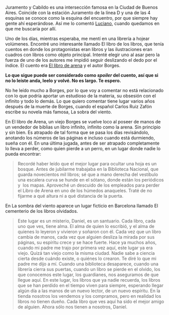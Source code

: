 <html><body><p>Juramento y Cabildo es una intersección famosa en la Ciudad de Buenos Aires. Coincide con la estación Juramento de la línea D y una de las 4 esquinas se conoce como la esquina del encuentro, por que siempre hay gente ahí esperándose. Así me lo comentó <a href="http://www.lucianobello.com.ar/" target="_blank">Luciano</a>, cuando quedamos en que me buscaría por allí.



Uno de los días, mientras esperaba, me mentí en una librería a hojear volúmenes. Encontré uno interesante llamado El libro de los libros, que tenía cuentos en donde los protagonistas eran libros y las ilustraciones eran cuadros con libros como objeto principal. Intenté elegir uno al asar pero la fuerza de uno de los autores me impidió seguir deslizando el dedo por el índice. El cuento era <a href="http://www.documentalistaenredado.net/484/el-libro-de-arena-de-jorge-luis-borges/" target="_blank">El libro de arena</a> y el autor Borges.



<strong>Lo que sigue puede ser considerado como <em>spoiler</em> del cuento, así que si no lo leíste anda, leelo y volvé. No es largo. Te espero.</strong>



No he leído mucho a Borges, por lo que voy a comentar no está relacionado con lo que podría aportar un estudioso de la materia, su obsesión con el infinito y todo lo demás. Lo que quiero comentar tiene lugar varios años después de la muerte de Borges, cuando el español Carlos Ruiz Zafón escribe su novela más famosa, La sobra del viento.



En El libro de Arena, un viejo Borges se vuelve loco al poseer de manos de un vendedor de biblias un libro infinito, infinito como la arena. Sin principio y sin bien. Es atrapado de tal forma que se pasa los días revisándolo, anotando los números de las páginas e incluso cuando está durmiendo, sueña con él. En una última jugada, antes de ser atrapado completamente lo lleva a perder, como quien pierde a un perro, en un lugar donde nadie lo pueda encontrar:

</p><blockquote>Recordé haber leído que el mejor lugar para ocultar una hoja es un bosque. Antes de jubilarme trabajaba en la Biblioteca Nacional, que guarda novecientos mil libros; sé que a mano derecha del vestíbulo una escalera curva se hunde en el sótano, donde están los periódicos y  los mapas. Aproveché un descuido de los empleados para perder el Libro de Arena en uno de los húmedos anaqueles. Traté de no fijarme a qué altura ni a qué distancia de la puerta.</blockquote>

En La sombra del viento aparece un lugar ficticio en Barcelona llamado El cementerio de los libros olvidados.

<blockquote>Este lugar es un misterio, Daniel, es un santuario. Cada libro, cada uno que ves, tiene alma. El alma de quien lo escribió, y el alma de quienes lo leyeron y vivieron y soñaron con él. Cada vez que un libro cambia de manos, cada vez que alguien desliza la mirada por sus páginas, su espíritu crece y se hace fuerte. Hace ya muchos años, cuando mi padre me trajo por primera vez aquí, este lugar ya era viejo. Quizá tan viejo como la misma ciudad. Nadie sabe a ciencia cierta desde cuándo existe, o quiénes lo crearon. Te diré lo que mi padre me dijo a mí. Cuando una biblioteca desaparece, cuando una librería cierra sus puertas, cuando un libro se pierde en el olvido, los que conocemos este lugar, los guardianes, nos aseguramos de que llegue aquí. En este lugar, los libros que ya nadie recuerda, los libros que se han perdido en el tiempo viven para siempre, esperando llegar algún día a las manos de un nuevo lector, de un nuevo espíritu. En la tienda nosotros los vendemos y los compramos, pero en realidad los libros no tienen dueño. Cada libro que ves aquí ha sido el mejor amigo de alguien. Ahora sólo nos tienen a nosotros, Daniel.</blockquote></body></html>